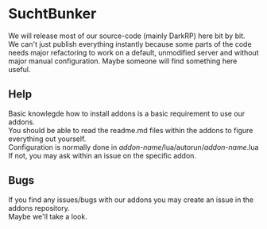 # SuchtBunker

We will release most of our source-code (mainly DarkRP) here bit by bit.\
We can't just publish everything instantly because some parts of the code needs major refactoring to work on a default, unmodified server and without major manual configuration. 
Maybe someone will find something here useful.

## Help
Basic knowlegde how to install addons is a basic requirement to use our addons.\
You should be able to read the readme.md files within the addons to figure everything out yourself.\
Configuration is normally done in *addon-name*/lua/autorun/*addon-name*.lua\
If not, you may ask within an issue on the specific addon.

## Bugs
If you find any issues/bugs with our addons you may create an issue in the addons repository.\
Maybe we'll take a look.
